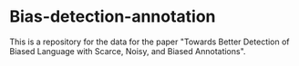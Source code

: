 # Bias-detection-annotation
This is a repository for the data for the paper "Towards Better Detection of Biased Language with Scarce, Noisy, and Biased Annotations".
